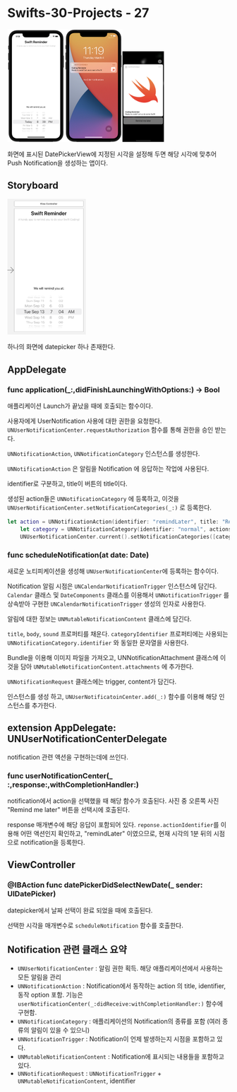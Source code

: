# Swifts-30-Projects - 27

<img src="image_asset/Untitled.png" alt="image_asset/Untitled.png" style="zoom:25%;" /><img src="image_asset/Untitled%201.png" alt="image_asset/Untitled%201.png" style="zoom:25%;" /><img src="image_asset/Untitled%202.png" alt="image_asset/Untitled%202.png" style="zoom:20%;" />

화면에 표시된 DatePickerView에 지정된 시각을 설정해 두면 해당 시각에 맞추어 Push Notification을 생성하는 앱이다.

## Storyboard

<img src="image_asset/Untitled%203.png" alt="image_asset/Untitled%203.png" style="zoom:33%;" />



하나의 화면에 datepicker 하나 존재한다.



## AppDelegate

### func application(_:,didFinishLaunchingWithOptions:) -> Bool

애플리케이션 Launch가 끝났을 때에 호출되는 함수이다.

사용자에게 UserNotification 사용에 대한 권한을 요청한다. `UNUserNotificationCenter.requestAuthorization` 함수를 통해 권한을 승인 받는다. 

`UNNotificationAction`, `UNNotificationCategory` 인스턴스를 생성한다. 

`UNNotificationAction` 은 알림을 Notification 에 응답하는 작업에 사용된다. 

identifier로 구분하고, title이 버튼의 title이다. 

생성된 action들은 `UNNotificationCategory` 에 등록하고, 이것을 `UNUserNotificationCenter.setNotificationCategories(_:)` 로 등록한다.

```swift
let action = UNNotificationAction(identifier: "remindLater", title: "Remind me later", options: [])
    let category = UNNotificationCategory(identifier: "normal", actions: [action], intentIdentifiers: [], options: [])
    UNUserNotificationCenter.current().setNotificationCategories([category])
```

### func scheduleNotification(at date: Date)

새로운 노티피케이션을 생성해 `UNUserNotificationCenter`에 등록하는 함수이다. 

Notification 알림 시점은 `UNCalendarNotificationTrigger` 인스턴스에 담긴다. `Calendar` 클래스 및  `DateComponents` 클래스를 이용해서 `UNNotificationTrigger` 를 상속받아 구현한 `UNCalendarNotificationTrigger` 생성의 인자로 사용한다.

알림에 대한 정보는 `UNMutableNotificationContent` 클래스에 담긴다. 

`title`, `body`, `sound` 프로퍼티를 채운다. `categoryIdentifier` 프로퍼티에는 사용되는 `UNNotificationCategory.identifier` 와 동일한 문자열을 사용한다. 

Bundle을 이용해 이미지 파일을 가져오고, UNNotificationAttachment 클래스에 이것을 담아 `UNMutableNotificationContent.attachments` 에 추가한다. 

`UNNotificationRequest` 클래스에는 trigger, content가 담긴다. 

인스턴스를 생성 하고, `UNUserNotificatoinCenter.add(_:)` 함수를 이용해 해당 인스턴스를 추가한다.

## extension AppDelegate: UNUserNotificationCenterDelegate

notification 관련 액션을 구현하는데에 쓰인다. 

### func userNotificationCenter(_ :,response:,withCompletionHandler:)

notification에서 action을 선택했을 때 해당 함수가 호출된다. 사진 중 오른쪽 사진 "Remind me later" 버튼을 선택시에 호출된다.

response 매개변수에 해당 응답이 포함되어 있다. `reponse.actionIdentifier`를 이용해 어떤 액션인지 확인하고, "remindLater" 이였으므로, 현재 시각의 1분 뒤의 시점으로 notification을 등록한다.

## ViewController

### @IBAction func datePickerDidSelectNewDate(_ sender: UIDatePicker)

datepicker에서 날짜 선택이 완료 되었을 때에 호출된다.

선택한 시각을 매개변수로 `scheduleNotification` 함수를 호출한다.

## Notification 관련 클래스 요약

- `UNUserNotificationCenter` : 알림 권한 획득. 해당 애플리케이션에서 사용하는 모든 알림을 관리
- `UNNotificationAction` : Notification에서 동작하는 action 의 title, identifier, 동작 option 포함.
기능은 `userNotificationCenter(_:didReceive:withCompletionHandler:)` 함수에 구현함.
- `UNNotificationCategory` : 애플리케이션의 Notification의 종류를 포함 (여러 종류의 알림이 있을 수 있으니)
- `UNNotificationTrigger` : Notification이 언제 발생하는지 시점을 포함하고 있다.
- `UNMutableNotificationContent` : Notification에 표시되는 내용들을 포함하고 있다.
- `UNNotificationRequest` : `UNNotificationTrigger` + `UNMutableNotificationContent`, identifier